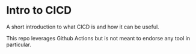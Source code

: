 # Intro to CICD

A short introduction to what CICD is and how it can be useful.

This repo leverages Github Actions but is not meant to endorse any tool in particular.
